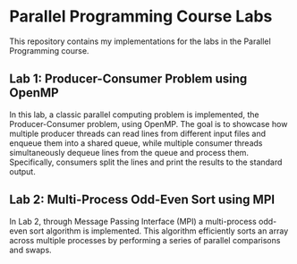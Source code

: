 # Parallel Programming Course Labs

This repository contains my implementations for the labs in the Parallel Programming course.

## Lab 1: Producer-Consumer Problem using OpenMP

In this lab, a classic parallel computing problem is implemented, the Producer-Consumer problem, using OpenMP. The goal is to showcase how multiple producer threads can read lines from different input files and enqueue them into a shared queue, while multiple consumer threads simultaneously dequeue lines from the queue and process them. Specifically, consumers split the lines and print the results to the standard output.

## Lab 2: Multi-Process Odd-Even Sort using MPI

In Lab 2, through Message Passing Interface (MPI) a multi-process odd-even sort algorithm is implemented. This algorithm efficiently sorts an array across multiple processes by performing a series of parallel comparisons and swaps.